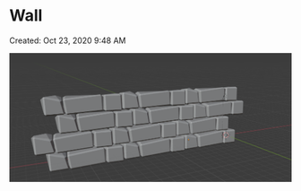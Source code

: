 # Wall

Created: Oct 23, 2020 9:48 AM

![Wall%20e2088d38b2414e5387656c520a65fa13/Untitled.png](Wall%20e2088d38b2414e5387656c520a65fa13/Untitled.png)
